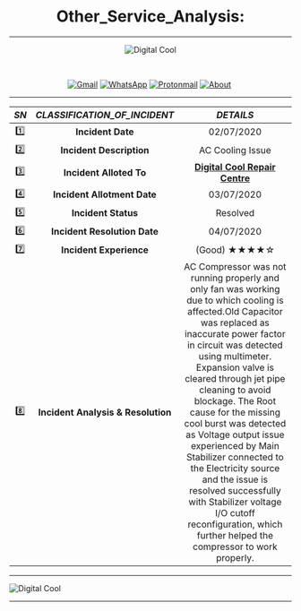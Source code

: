 <h1 align=center> Other_Service_Analysis: </h1>

 -----
 
 <p align="center">
  <img alt="Digital Cool" src="https://media.giphy.com/media/YqY9GiP31b3vuNp7jt/giphy.gif"/>
 </p> 
 
 </br>
   <p align="center">
   <a href="mailto:p4prakash90gmail.com?subject=Mail from our Website"><img alt="Gmail" src="https://img.shields.io/badge/Gmail-D14836?style=for-the-badge&logo=gmail&logoColor=white" /></a>  <a href="https://7labs.io/a/whatsapp-direct/#dial_code=+91&phone=9263141463"> <img alt="WhatsApp" src="https://img.shields.io/badge/WhatsApp-25D366?style=for-the-badge&logo=whatsapp&logoColor=white"/></a>   <a href="https://digital-cool-katihar.business.site/#gallery"> <img alt="Protonmail" src="https://img.shields.io/badge/Gallery-8B89CC?style=for-the-badge&logo=protonmail&logoColor=white" /></a>  <a href="https://digital-cool-katihar.business.site/#summary"> <img alt="About" src="https://img.shields.io/badge/Services%20-%23500000.svg?&style=for-the-badge&logo=steam&logoColor=white"/></a>   <a href="https://www.google.com/maps/dir//Digital+Cool/@25.5395158,87.5047193,12z/data=!4m8!4m7!1m0!1m5!1m1!1s0x39faa983848e8e61:0x5cea943216f29b25!2m2!1d87.5748235!2d25.5395885"> <img alt="" src="https://img.shields.io/badge/Find US%20-%23FFFC00.svg?&style=for-the-badge&logo=Snapchat&logoColor=white"/></a>
 
 
 
 </p>   
 

-----

  
  |***SN***| ***CLASSIFICATION_OF_INCIDENT***  |    ***DETAILS***  |
  | :---: | :------: | :-----: |
|:one:|**Incident Date**                  |               02/07/2020                             |
|:two:|**Incident Description**           |              AC Cooling Issue                        |
|:three:|**Incident Alloted To**            |  [**Digital Cool Repair Centre**](https://digital-cool-katihar.business.site/)|
|:four:|**Incident Allotment Date**        |               03/07/2020                             |
|:five:|**Incident Status**                |                 Resolved                             |
|:six:|**Incident Resolution Date**       |                04/07/2020                            |
|:seven:|**Incident Experience**            |                  (Good)    ★★★★☆                  |        
|:eight:|**Incident Analysis & Resolution** |AC Compressor was not running properly and only fan was working due to which cooling is affected.Old Capacitor was replaced as inaccurate power factor in circuit was detected using multimeter. Expansion valve is cleared through jet pipe cleaning to avoid blockage. The Root cause for the missing cool burst was detected as Voltage output issue experienced by Main Stabilizer connected to the Electricity source and the issue is resolved successfully with Stabilizer voltage I/O cutoff reconfiguration, which further helped the compressor to work properly.|
****
<img alt="Digital Cool" src="https://github.com/somgithub111/keenable/blob/main/Screen-Recording-_11-04-2021-03-02-48_.gif?raw=true"/>

****

